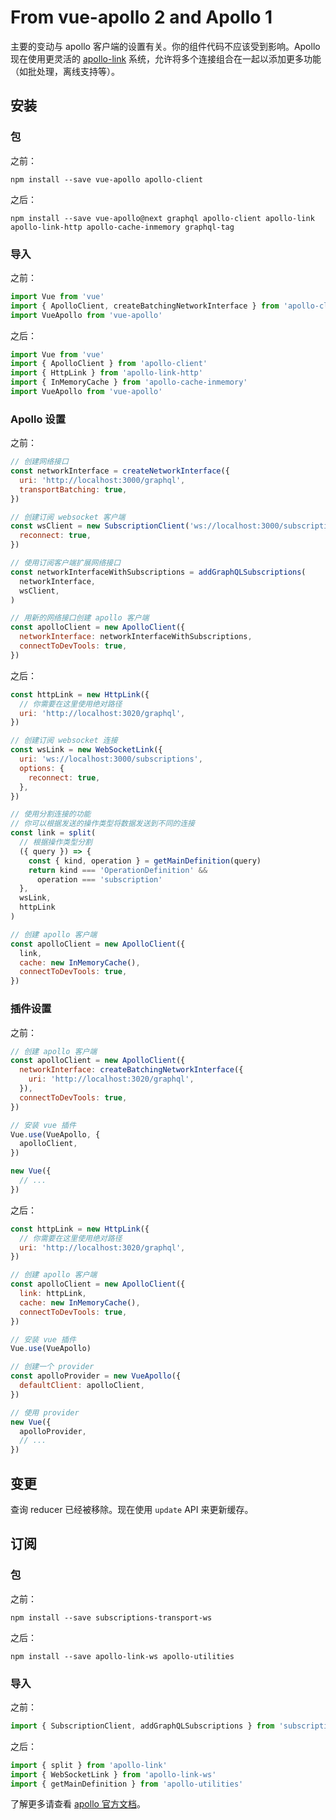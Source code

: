 # From vue-apollo 2 and Apollo 1

主要的变动与 apollo 客户端的设置有关。你的组件代码不应该受到影响。Apollo 现在使用更灵活的 [apollo-link](https://github.com/apollographql/apollo-link) 系统，允许将多个连接组合在一起以添加更多功能（如批处理，离线支持等）。

## 安装

### 包

之前：

```
npm install --save vue-apollo apollo-client
```

之后：

```
npm install --save vue-apollo@next graphql apollo-client apollo-link apollo-link-http apollo-cache-inmemory graphql-tag
```

### 导入

之前：

```js
import Vue from 'vue'
import { ApolloClient, createBatchingNetworkInterface } from 'apollo-client'
import VueApollo from 'vue-apollo'
```

之后：

```js
import Vue from 'vue'
import { ApolloClient } from 'apollo-client'
import { HttpLink } from 'apollo-link-http'
import { InMemoryCache } from 'apollo-cache-inmemory'
import VueApollo from 'vue-apollo'
```

### Apollo 设置

之前：

```js
// 创建网络接口
const networkInterface = createNetworkInterface({
  uri: 'http://localhost:3000/graphql',
  transportBatching: true,
})

// 创建订阅 websocket 客户端
const wsClient = new SubscriptionClient('ws://localhost:3000/subscriptions', {
  reconnect: true,
})

// 使用订阅客户端扩展网络接口
const networkInterfaceWithSubscriptions = addGraphQLSubscriptions(
  networkInterface,
  wsClient,
)

// 用新的网络接口创建 apollo 客户端
const apolloClient = new ApolloClient({
  networkInterface: networkInterfaceWithSubscriptions,
  connectToDevTools: true,
})
```

之后：

```js
const httpLink = new HttpLink({
  // 你需要在这里使用绝对路径
  uri: 'http://localhost:3020/graphql',
})

// 创建订阅 websocket 连接
const wsLink = new WebSocketLink({
  uri: 'ws://localhost:3000/subscriptions',
  options: {
    reconnect: true,
  },
})

// 使用分割连接的功能
// 你可以根据发送的操作类型将数据发送到不同的连接
const link = split(
  // 根据操作类型分割
  ({ query }) => {
    const { kind, operation } = getMainDefinition(query)
    return kind === 'OperationDefinition' &&
      operation === 'subscription'
  },
  wsLink,
  httpLink
)

// 创建 apollo 客户端
const apolloClient = new ApolloClient({
  link,
  cache: new InMemoryCache(),
  connectToDevTools: true,
})
```

### 插件设置

之前：

```js
// 创建 apollo 客户端
const apolloClient = new ApolloClient({
  networkInterface: createBatchingNetworkInterface({
    uri: 'http://localhost:3020/graphql',
  }),
  connectToDevTools: true,
})

// 安装 vue 插件
Vue.use(VueApollo, {
  apolloClient,
})

new Vue({
  // ...
})
```

之后：

```js
const httpLink = new HttpLink({
  // 你需要在这里使用绝对路径
  uri: 'http://localhost:3020/graphql',
})

// 创建 apollo 客户端
const apolloClient = new ApolloClient({
  link: httpLink,
  cache: new InMemoryCache(),
  connectToDevTools: true,
})

// 安装 vue 插件
Vue.use(VueApollo)

// 创建一个 provider
const apolloProvider = new VueApollo({
  defaultClient: apolloClient,
})

// 使用 provider
new Vue({
  apolloProvider,
  // ...
})
```

## 变更

查询 reducer 已经被移除。现在使用 `update` API 来更新缓存。

## 订阅

### 包

之前：

```
npm install --save subscriptions-transport-ws
```

之后：

```
npm install --save apollo-link-ws apollo-utilities
```

### 导入

之前：

```js
import { SubscriptionClient, addGraphQLSubscriptions } from 'subscriptions-transport-ws'
```

之后：

```js
import { split } from 'apollo-link'
import { WebSocketLink } from 'apollo-link-ws'
import { getMainDefinition } from 'apollo-utilities'
```

了解更多请查看 [apollo 官方文档](https://www.apollographql.com/docs/react/v2.5/recipes/2.0-migration)。